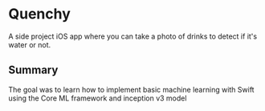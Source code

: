 # Quenchy
A side project iOS app where you can take a photo of drinks to detect if it's water or not.
## Summary
The goal was to learn how to implement basic machine learning with Swift using the Core ML framework and inception v3 model
